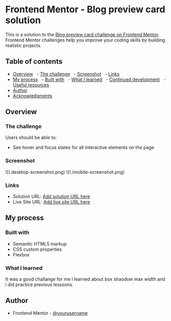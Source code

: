 
# Frontend Mentor - Blog preview card solution

This is a solution to the [Blog preview card challenge on Frontend Mentor](https://www.frontendmentor.io/challenges/blog-preview-card-ckPaj01IcS). Frontend Mentor challenges help you improve your coding skills by building realistic projects. 

## Table of contents

- [Overview](#overview)
  - [The challenge](#the-challenge)
  - [Screenshot](#screenshot)
  - [Links](#links)
- [My process](#my-process)
  - [Built with](#built-with)
  - [What I learned](#what-i-learned)
  - [Continued development](#continued-development)
  - [Useful resources](#useful-resources)
- [Author](#author)
- [Acknowledgments](#acknowledgments)


## Overview

### The challenge

Users should be able to:

- See hover and focus states for all interactive elements on the page

### Screenshot

![(.desktop-screenshot.png)
![(./mobile-screenshot.png)


### Links

- Solution URL: [Add solution URL here](https://github.com/Z3ra33/Frontend-Mentor-Challenges/tree/main/blog-preview-card-main)
- Live Site URL: [Add live site URL here](https://frontend-mentor-challenges-x3b3.vercel.app/)

## My process

### Built with

- Semantic HTML5 markup
- CSS custom properties
- Flexbox


### What I learned
It was a good challange for me i learned about box shaodow max width and i did practice previous lesssons.

## Author
- Frontend Mentor - [@yourusername](https://www.frontendmentor.io/profile/Z3ra33)
